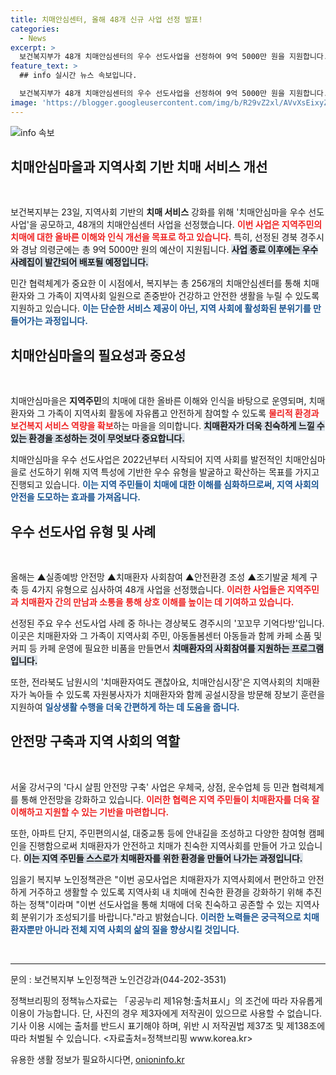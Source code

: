 ```yaml
---
title: 치매안심센터, 올해 48개 신규 사업 선정 발표!
categories:
  - News
excerpt: >
  보건복지부가 48개 치매안심센터의 우수 선도사업을 선정하여 9억 5000만 원을 지원합니다. 지역사회 치매 인식 개선과 안전한 생활 환경 조성을 위해 다양한 프로그램이 추진되며, 치매환자와 가족의 사회 참여를 적극 지원합니다.
feature_text: >
  ## info 실시간 뉴스 속보입니다.

  보건복지부가 48개 치매안심센터의 우수 선도사업을 선정하여 9억 5000만 원을 지원합니다. 지역사회 치매 인식 개선과 안전한 생활 환경 조성을 위해 다양한 프로그램이 추진되며, 치매환자와 가족의 사회 참여를 적극 지원합니다.
image: 'https://blogger.googleusercontent.com/img/b/R29vZ2xl/AVvXsEixyZcFfHzMRdzZMjFBmAUKJYCLCGyLL1o632UiGVXcaFdKo_bkvkuCioo0uUKlGfBVcT3P84aROyZIXSBEx3Aw5nCQ3pTgDom1WDC4m8eifvWiAmWEEVb4x6G_l8C0QH225ldMjyaFvpxGEBGNO37VmDTDMHGhJPq73UglMfDca1-0aw/s1600/blogspot.png'
---
```


<p><img src="https://blogger.googleusercontent.com/img/b/R29vZ2xl/AVvXsEixyZcFfHzMRdzZMjFBmAUKJYCLCGyLL1o632UiGVXcaFdKo_bkvkuCioo0uUKlGfBVcT3P84aROyZIXSBEx3Aw5nCQ3pTgDom1WDC4m8eifvWiAmWEEVb4x6G_l8C0QH225ldMjyaFvpxGEBGNO37VmDTDMHGhJPq73UglMfDca1-0aw/s1600/blogspot.png" alt="info 속보" /></p>

<h2 data-ke-size="size26">치매안심마을과 지역사회 기반 치매 서비스 개선</h2>

<p data-ke-size="size16">&nbsp;</p>

<p>보건복지부는 23일, 지역사회 기반의 <b>치매 서비스</b> 강화를 위해 '치매안심마을 우수 선도사업'을 공모하고, 48개의 치매안심센터 사업을 선정했습니다. <b><span style="color: #ee2323;">이번 사업은 지역주민의 치매에 대한 올바른 이해와 인식 개선을 목표로 하고 있습니다.</span></b> 특히, 선정된 경북 경주시와 경남 의령군에는 총 9억 5000만 원의 예산이 지원됩니다. <b><span style="background-color: #21538527;">사업 종료 이후에는 우수사례집이 발간되어 배포될 예정입니다.</span></b></p>

<p>민간 협력체계가 중요한 이 시점에서, 복지부는 총 256개의 치매안심센터를 통해 치매환자와 그 가족이 지역사회 일원으로 존중받아 건강하고 안전한 생활을 누릴 수 있도록 지원하고 있습니다. <b><span style="color: #1a5490;">이는 단순한 서비스 제공이 아닌, 지역 사회에 활성화된 분위기를 만들어가는 과정입니다.</span></b></p>

<h2 data-ke-size="size26">치매안심마을의 필요성과 중요성</h2>

<p data-ke-size="size16">&nbsp;</p>

<p>치매안심마을은 <b>지역주민</b>의 치매에 대한 올바른 이해와 인식을 바탕으로 운영되며, 치매환자와 그 가족이 지역사회 활동에 자유롭고 안전하게 참여할 수 있도록 <b><span style="color: #ee2323;">물리적 환경과 보건복지 서비스 역량을 확보</span></b>하는 마을을 의미합니다. <b><span style="background-color: #21538527;">치매환자가 더욱 친숙하게 느낄 수 있는 환경을 조성하는 것이 무엇보다 중요합니다.</span></b></p>

<p>치매안심마을 우수 선도사업은 2022년부터 시작되어 지역 사회를 발전적인 치매안심마을로 선도하기 위해 지역 특성에 기반한 우수 유형을 발굴하고 확산하는 목표를 가지고 진행되고 있습니다. <b><span style="color: #1a5490;">이는 지역 주민들이 치매에 대한 이해를 심화하므로써, 지역 사회의 안전을 도모하는 효과를 가져옵니다.</span></b></p>

<h2 data-ke-size="size26">우수 선도사업 유형 및 사례</h2>

<p data-ke-size="size16">&nbsp;</p>

<p>올해는 ▲실종예방 안전망 ▲치매환자 사회참여 ▲안전환경 조성 ▲조기발굴 체계 구축 등 4가지 유형으로 심사하여 48개 사업을 선정했습니다. <b><span style="color: #ee2323;">이러한 사업들은 지역주민과 치매환자 간의 만남과 소통을 통해 상호 이해를 높이는 데 기여하고 있습니다.</span></b></p>

<p>선정된 주요 우수 선도사업 사례 중 하나는 경상북도 경주시의 '꼬꼬무 기억다방'입니다. 이곳은 치매환자와 그 가족이 지역사회 주민, 아동돌봄센터 아동들과 함께 카페 소품 및 커피 등 카페 운영에 필요한 비품을 만들면서 <b><span style="background-color: #21538527;">치매환자의 사회참여를 지원하는 프로그램입니다.</span></b> </p>

<p>또한, 전라북도 남원시의 '치매환자여도 괜찮아요, 치매안심시장'은 지역사회의 치매환자가 녹아들 수 있도록 자원봉사자가 치매환자와 함께 공설시장을 방문해 장보기 훈련을 지원하여 <b><span style="color: #1a5490;">일상생활 수행을 더욱 간편하게 하는 데 도움을 줍니다.</span></b></p>

<h2 data-ke-size="size26">안전망 구축과 지역 사회의 역할</h2>

<p data-ke-size="size16">&nbsp;</p>

<p>서울 강서구의 '다시 살핌 안전망 구축' 사업은 우체국, 상점, 운수업체 등 민관 협력체계를 통해 안전망을 강화하고 있습니다. <b><span style="color: #ee2323;">이러한 협력은 지역 주민들이 치매환자를 더욱 잘 이해하고 지원할 수 있는 기반을 마련합니다.</span></b> </p>

<p>또한, 아파트 단지, 주민편의시설, 대중교통 등에 안내길을 조성하고 다양한 참여형 캠페인을 진행함으로써 치매환자가 안전하고 치매가 친숙한 지역사회를 만들어 가고 있습니다. <b><span style="background-color: #21538527;">이는 지역 주민들 스스로가 치매환자를 위한 환경을 만들어 나가는 과정입니다.</span></b></p>

<p>임을기 복지부 노인정책관은 "이번 공모사업은 치매환자가 지역사회에서 편안하고 안전하게 거주하고 생활할 수 있도록 지역사회 내 치매에 친숙한 환경을 강화하기 위해 추진하는 정책"이라며 "이번 선도사업을 통해 치매에 더욱 친숙하고 공존할 수 있는 지역사회 분위기가 조성되기를 바랍니다."라고 밝혔습니다. <b><span style="color: #1a5490;">이러한 노력들은 궁극적으로 치매환자뿐만 아니라 전체 지역 사회의 삶의 질을 향상시킬 것입니다.</span></b></p>

<p data-ke-size="size16">&nbsp;</p>

<hr/>

<p data-ke-size="size16">문의 : 보건복지부 노인정책관 노인건강과(044-202-3531)</p>

<p data-ke-size="size16">정책브리핑의 정책뉴스자료는 「공공누리 제1유형:출처표시」의 조건에 따라 자유롭게 이용이 가능합니다. 단, 사진의 경우 제3자에게 저작권이 있으므로 사용할 수 없습니다.기사 이용 시에는 출처를 반드시 표기해야 하며, 위반 시 저작권법 제37조 및 제138조에 따라 처벌될 수 있습니다. <자료출처=정책브리핑 www.korea.kr></p>
유용한 생활 정보가 필요하시다면, <a href="https://onioninfo.kr" rel="dofollow">onioninfo.kr</a>


